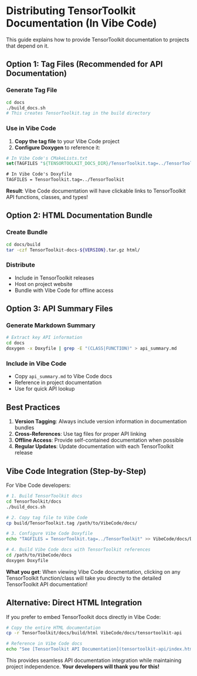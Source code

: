 # Distributing TensorToolkit Documentation (In Vibe Code)

This guide explains how to provide TensorToolkit documentation to projects that depend on it. 

## Option 1: Tag Files (Recommended for API Documentation)

### Generate Tag File
```bash
cd docs
./build_docs.sh
# This creates TensorToolkit.tag in the build directory
```

### Use in Vibe Code
1. **Copy the tag file** to your Vibe Code project
2. **Configure Doxygen** to reference it:

```cmake
# In Vibe Code's CMakeLists.txt
set(TAGFILES "${TENSORTOOLKIT_DOCS_DIR}/TensorToolkit.tag=../TensorToolkit")
```

```doxygen
# In Vibe Code's Doxyfile
TAGFILES = TensorToolkit.tag=../TensorToolkit
```

**Result**: Vibe Code documentation will have clickable links to TensorToolkit API functions, classes, and types!

## Option 2: HTML Documentation Bundle

### Create Bundle
```bash
cd docs/build
tar -czf TensorToolkit-docs-${VERSION}.tar.gz html/
```

### Distribute
- Include in TensorToolkit releases
- Host on project website
- Bundle with Vibe Code for offline access

## Option 3: API Summary Files

### Generate Markdown Summary
```bash
# Extract key API information
cd docs
doxygen -x Doxyfile | grep -E "(CLASS|FUNCTION)" > api_summary.md
```

### Include in Vibe Code
- Copy `api_summary.md` to Vibe Code docs
- Reference in project documentation
- Use for quick API lookup

## Best Practices

1. **Version Tagging**: Always include version information in documentation bundles
2. **Cross-References**: Use tag files for proper API linking
3. **Offline Access**: Provide self-contained documentation when possible
4. **Regular Updates**: Update documentation with each TensorToolkit release

## Vibe Code Integration (Step-by-Step)

For Vibe Code developers:

```bash
# 1. Build TensorToolkit docs
cd TensorToolkit/docs
./build_docs.sh

# 2. Copy tag file to Vibe Code
cp build/TensorToolkit.tag /path/to/VibeCode/docs/

# 3. Configure Vibe Code Doxyfile
echo "TAGFILES = TensorToolkit.tag=../TensorToolkit" >> VibeCode/docs/Doxyfile

# 4. Build Vibe Code docs with TensorToolkit references
cd /path/to/VibeCode/docs
doxygen Doxyfile
```

**What you get**: When viewing Vibe Code documentation, clicking on any TensorToolkit function/class will take you directly to the detailed TensorToolkit API documentation!

## Alternative: Direct HTML Integration

If you prefer to embed TensorToolkit docs directly in Vibe Code:

```bash
# Copy the entire HTML documentation
cp -r TensorToolkit/docs/build/html VibeCode/docs/tensortoolkit-api

# Reference in Vibe Code docs
echo "See [TensorToolkit API Documentation](tensortoolkit-api/index.html) for detailed function references."
```

This provides seamless API documentation integration while maintaining project independence. **Your developers will thank you for this!**
